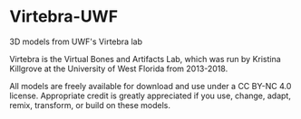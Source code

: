# Virtebra-UWF
3D models from UWF's Virtebra lab

Virtebra is the Virtual Bones and Artifacts Lab, which was run by Kristina Killgrove at the University of West Florida from 2013-2018.  

All models are freely available for download and use under a CC BY-NC 4.0 license.  Appropriate credit is greatly appreciated
if you use, change, adapt, remix, transform, or build on these models.
